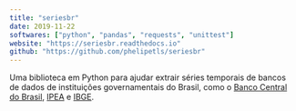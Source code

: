 ```yaml
---
title: "seriesbr"
date: 2019-11-22
softwares: ["python", "pandas", "requests", "unittest"]
website: "https://seriesbr.readthedocs.io"
github: "https://github.com/phelipetls/seriesbr"
---
```


Uma biblioteca em Python para ajudar extrair séries temporais de bancos de
dados de instituições governamentais do Brasil, como o [Banco Central do
Brasil](https://www3.bcb.gov.br/sgspub), [IPEA](http://ipeadata.gov.br/beta3/)
e [IBGE](https://sidra.ibge.gov.br/home/ipp/brasil).
